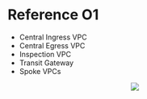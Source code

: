 # Reference O1

- Central Ingress VPC
- Central Egress VPC
- Inspection VPC
- Transit Gateway
- Spoke VPCs

<p align="center">
  <a href="https://github.com/clowdhaus/argo-cd-action/actions?query=workflow%3Aintegration">
    <img src="https://d2908q01vomqb2.cloudfront.net/5b384ce32d8cdef02bc3a139d4cac0a22bb029e8/2020/11/17/combined-igw-ingress-high-res.png">
  </a>
</p>
